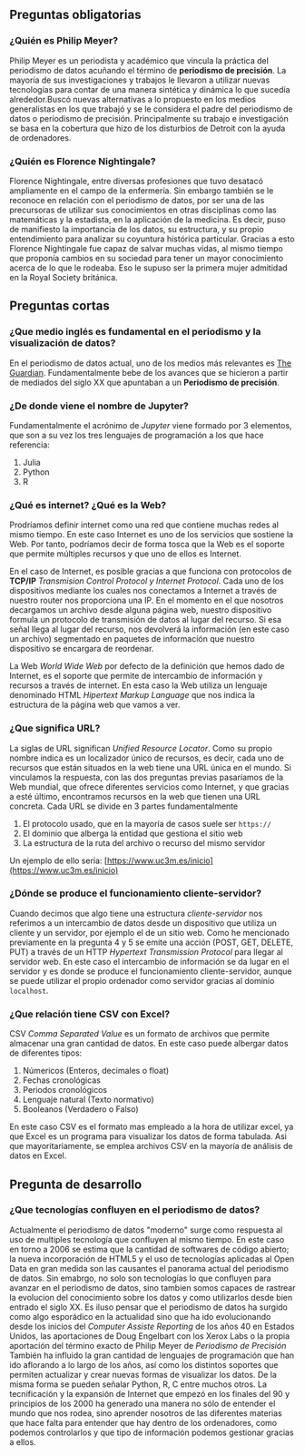 ## Preguntas obligatorias 
### ¿Quién es Philip Meyer?
Philip Meyer es un periodista y académico que vincula la práctica del periodismo de datos acuñando el término de **periodismo de precisión**. La mayoría de sus investigaciones y trabajos le llevaron a utilizar nuevas tecnologías para contar de una manera sintética y dinámica lo que sucedía alrededor.Buscó nuevas alternativas a lo propuesto en los medios generalistas en los que trabajó y se le considera el padre del periodismo de datos o periodismo de precisión. Principalmente su trabajo e investigación se basa en la cobertura que hizo de los disturbios de Detroit con la ayuda de ordenadores. 

### ¿Quién es Florence Nightingale?
Florence Nightingale, entre diversas profesiones que tuvo desatacó ampliamente en el campo de la enfermería. Sin embargo también se le reconoce en relación con el periodismo de datos, por ser una de las precursoras de utilizar sus conocimientos en otras disciplinas como las matemáticas y la estadista, en la aplicación de la medicina. Es decir, puso de manifiesto la importancia de los datos, su estructura, y su propio entendimiento para analizar su coyuntura histórica particular. Gracias a esto Florence Nightingale fue capaz de salvar muchas vidas, al mismo tiempo que proponía cambios en su sociedad para tener un mayor conocimiento acerca de lo que le rodeaba. Eso le supuso ser la primera mujer admitidad en la Royal Society británica.  

## Preguntas cortas
### ¿Que medio inglés es fundamental en el periodismo y la visualización de datos?
En el periodismo de datos actual, uno de los medios más relevantes es [The Guardian](https://www.theguardian.com/international). Fundamentalmente bebe de los avances que se hicieron a partir de mediados del siglo XX que apuntaban a un **Periodismo de precisión**. 

### ¿De donde viene el nombre de Jupyter?
Fundamentalmente el acrónimo de *Jupyter* viene formado por 3 elementos, que son a su vez los tres lenguajes de programación a los que hace referencia: 
1. Julia 
2. Python
3. R

### ¿Qué es internet? ¿Qué es la Web?
Prodríamos definir internet como una red que contiene muchas redes al mismo tiempo. En este caso Internet es uno de los servicios que sostiene la Web. Por tanto, podríamos decir de forma tosca que la Web es el soporte que permite múltiples recursos y que uno de ellos es Internet. 

En el caso de Internet, es posible gracias a que funciona con protocolos de **TCP/IP** *Transmision Control Protocol y Internet Protocol*. Cada uno de los dispositivos mediante los cuales nos conectamos a Internet a través de nuestro router nos proporciona una IP. En el momento en el que nosotros decargamos un archivo desde alguna página web, nuestro dispositivo formula un protocolo de transmisión de datos al lugar del recurso. Si esa señal llega al lugar del recurso, nos devolverá la información (en este caso un archivo) segmentado en paquetes de información que nuestro dispositivo se encargara de reordenar. 

La Web *World Wide Web* por defecto de la definición que hemos dado de Internet, es el soporte que permite de intercambio de información y recursos a través de internet. En esta caso la Web utiliza un lenguaje denominado HTML *Hipertext Markup Language* que nos indica la estructura de la página web que vamos a ver. 

### ¿Que significa URL?
La siglas de URL significan *Unified Resource Locator*. Como su propio nombre indica es un localizador único de recursos, es decir, cada uno de recursos que están situados en la web tiene una URL única en el mundo. Si vinculamos la respuesta, con las dos preguntas previas pasaríamos de la Web mundial, que ofrece diferentes servicios como Internet, y que gracias a esté último, encontramos recursos en la web que tienen una URL concreta. Cada URL se divide en 3 partes fundamentalmente
1. El protocolo usado, que en la mayoría de casos suele ser `https://` 
2. El dominio que alberga la entidad que gestiona el sitio web
3. La estructura de la ruta del archivo o recurso del mismo servidor

Un ejemplo de ello sería: [https://www.uc3m.es/inicio](https://www.uc3m.es/inicio)

### ¿Dónde se produce el funcionamiento cliente-servidor?
Cuando decimos que algo tiene una estructura *cliente-servidor* nos referimos a un intercambio de datos desde un dispositivo que utiliza un cliente y un servidor, por ejemplo el de un sitio web. Como he mencionado previamente en la pregunta 4 y 5 se emite una acción (POST, GET, DELETE, PUT) a través de un HTTP *Hypertext Transmission Protocol* para llegar al servidor web. En este caso el intercambio de información se da lugar en el servidor y es donde se produce el funcionamiento cliente-servidor, aunque se puede utilizar el propio ordenador como servidor gracias al dominio `localhost`. 

### ¿Que relación tiene CSV con Excel?
CSV *Comma Separated Value* es un formato de archivos que permite almacenar una gran cantidad de datos. En este caso puede albergar datos de diferentes tipos: 
1. Númericos (Enteros, decimales o float)
2. Fechas cronológicas
3. Periodos cronológicos
4. Lenguaje natural (Texto normativo)
5. Booleanos (Verdadero o Falso)

En este caso CSV es el formato mas empleado a la hora de utilizar excel, ya que Excel es un programa para visualizar los datos de forma tabulada. Asi que mayoritariamente, se emplea archivos CSV en la mayoría de análisis de datos en Excel.

## Pregunta de desarrollo
### ¿Que tecnologías confluyen en el periodismo de datos?
Actualmente el periodismo de datos "moderno" surge como respuesta al uso de multiples tecnología que confluyen al mismo tiempo. En este caso en torno a 2006 se estima que la cantidad de softwares de código abierto; la nueva incorporación de HTML5 y el uso de tecnologías aplicadas al Open Data en gran medida son las causantes el panorama actual del periodismo de datos. Sin emabrgo, no solo son tecnologías lo que confluyen para avanzar en el periodismo de datos, sino tambien somos capaces de rastrear la evolucion del conocimiento sobre los datos y como utilizarlos desde bien entrado el siglo XX. Es iluso pensar que el periodismo de datos ha surgido como algo esporádico en la actualidad sino que ha ido evolucionando desde los inicios del *Computer Assiste Reporting* de los años 40 en Estados Unidos, las aportaciones de Doug Engelbart con los Xerox Labs o la propia aportación del término exacto de Philip Meyer de *Periodismo de Precisión*
También ha influido la gran cantidad de lenguajes de programación que han ido aflorando a lo largo de los años, así como los distintos soportes que permiten actualizar y crear nuevas formas de visualizar los datos. De la misma forma se pueden señalar Python, R, C entre muchos otros. 
La tecnificación y la expansión de Internet que empezó en los finales del 90 y principios de los 2000 ha generado una manera no sólo de entender el mundo que nos rodea, sino aprender nosotros de las diferentes materias que hace falta para entender que hay dentro de los ordenadores, como podemos controlarlos y que tipo de información podemos gestionar gracias a ellos. 
